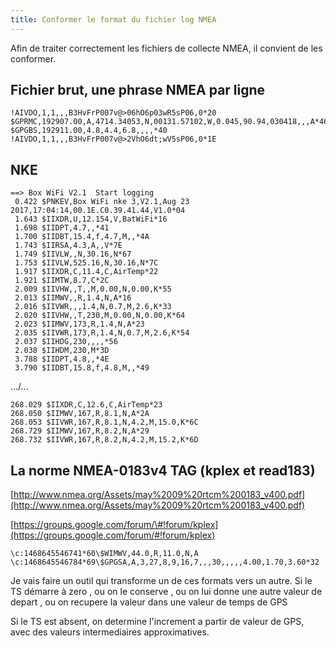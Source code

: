 ```yaml
---
title: Conformer le format du fichier log NMEA
---
```


Afin de traiter correctement les fichiers de collecte NMEA, il convient de les conformer.

Fichier brut, une phrase NMEA par ligne
---------------------------------------
~~~~~~~~~~~~~~~~~~~~~~~~~~~~~~~~~~~~~~~~~~~~~~~~~~~~~~~~~~~~~~~~~~~~~~~~~~~~~~~~
!AIVDO,1,1,,,B3HvFrP007v@>06hO6p03wR5sP06,0*20
$GPRMC,192907.00,A,4714.34053,N,00131.57102,W,0.045,90.94,030418,,,A*46
$GPGBS,192911.00,4.8,4.4,6.8,,,,*40
!AIVDO,1,1,,,B3HvFrP007v@>2VhO6dt;wV5sP06,0*1E
~~~~~~~~~~~~~~~~~~~~~~~~~~~~~~~~~~~~~~~~~~~~~~~~~~~~~~~~~~~~~~~~~~~~~~~~~~~~~~~~

NKE
---
~~~~~~~~~~~~~~~~~~~~~~~~~~~~~~~~~~~~~~~~~~~~~~~~~~~~~~~~~~~~~~~~~~~~~~~~~~~~~~~~
==> Box WiFi V2.1  Start logging
 0.422 $PNKEV,Box WiFi nke 3,V2.1,Aug 23 2017,17:04:14,00.1E.C0.39.41.44,V1.0*04
 1.643 $IIXDR,U,12.154,V,BatWiFi*16
 1.698 $IIDPT,4.7,,*41
 1.700 $IIDBT,15.4,f,4.7,M,,*4A
 1.743 $IIRSA,4.3,A,,V*7E
 1.749 $IIVLW,,N,30.16,N*67
 1.753 $IIVLW,525.16,N,30.16,N*7C
 1.917 $IIXDR,C,11.4,C,AirTemp*22
 1.921 $IIMTW,8.7,C*2C
 2.009 $IIVHW,,T,,M,0.00,N,0.00,K*55
 2.013 $IIMWV,,R,1.4,N,A*16
 2.016 $IIVWR,,,1.4,N,0.7,M,2.6,K*33
 2.020 $IIVHW,,T,230,M,0.00,N,0.00,K*64
 2.023 $IIMWV,173,R,1.4,N,A*23
 2.035 $IIVWR,173,R,1.4,N,0.7,M,2.6,K*54
 2.037 $IIHDG,230,,,,*56
 2.038 $IIHDM,230,M*3D
 3.788 $IIDPT,4.8,,*4E
 3.790 $IIDBT,15.8,f,4.8,M,,*49
~~~~~~~~~~~~~~~~~~~~~~~~~~~~~~~~~~~~~~~~~~~~~~~~~~~~~~~~~~~~~~~~~~~~~~~~~~~~~~~~
.../...
~~~~~~~~~~~~~~~~~~~~~~~~~~~~~~~~~~~~~~~~~~~~~~~~~~~~~~~~~~~~~~~~~~~~~~~~~~~~~~~~
268.029 $IIXDR,C,12.6,C,AirTemp*23
268.050 $IIMWV,167,R,8.1,N,A*2A
268.053 $IIVWR,167,R,8.1,N,4.2,M,15.0,K*6C
268.729 $IIMWV,167,R,8.2,N,A*29
268.732 $IIVWR,167,R,8.2,N,4.2,M,15.2,K*6D
~~~~~~~~~~~~~~~~~~~~~~~~~~~~~~~~~~~~~~~~~~~~~~~~~~~~~~~~~~~~~~~~~~~~~~~~~~~~~~~~

La norme NMEA-0183v4 TAG (kplex et read183)
-------------------------------------------
[http://www.nmea.org/Assets/may%2009%20rtcm%200183_v400.pdf](http://www.nmea.org/Assets/may%2009%20rtcm%200183_v400.pdf)

[https://groups.google.com/forum/\#!forum/kplex](https://groups.google.com/forum/#!forum/kplex)

~~~~~~~~~~~~~~~~~~~~~~~~~~~~~~~~~~~~~~~~~~~~~~~~~~~~~~~~~~~~~~~~~~~~~~~~~~~~~~~~
\c:1468645546741*60\$WIMWV,44.0,R,11.0,N,A
\c:1468645546784*69\$GPGSA,A,3,27,8,9,16,7,,,30,,,,,4.00,1.70,3.60*32
~~~~~~~~~~~~~~~~~~~~~~~~~~~~~~~~~~~~~~~~~~~~~~~~~~~~~~~~~~~~~~~~~~~~~~~~~~~~~~~~

Je vais faire un outil qui transforme un de ces formats vers un autre.
Si le TS démarre à zero
, ou on le conserve
, ou on lui donne une autre valeur de depart
, ou on recupere la valeur dans une valeur de temps de GPS

Si le TS est absent, on determine l'increment a partir de valeur de GPS, avec
des valeurs intermediaires approximatives.
